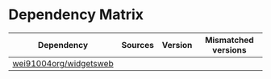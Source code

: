 # Dependency Matrix

Dependency | Sources | Version | Mismatched versions
---------- | ------- | ------- | -------------------
[wei91004org/widgetsweb](https://github.com/wei91004org/widgetsweb.git) |  | []() | 
